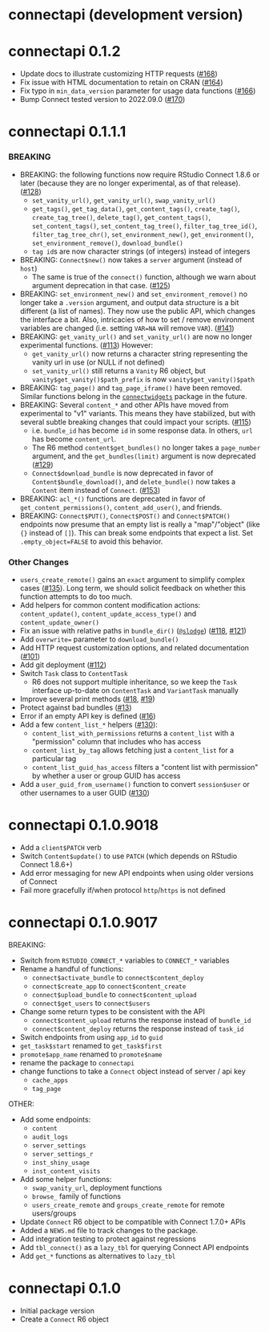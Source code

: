 # connectapi (development version)

# connectapi 0.1.2

- Update docs to illustrate customizing HTTP requests
([#168](https://github.com/rstudio/connectapi/pull/168))
- Fix issue with HTML documentation to retain on CRAN
([#164](https://github.com/rstudio/connectapi/pull/164))
- Fix typo in `min_data_version` parameter for usage data functions
([#166](https://github.com/rstudio/connectapi/pull/166))
- Bump Connect tested version to 2022.09.0
  ([#170](https://github.com/rstudio/connectapi/pull/170))

# connectapi 0.1.1.1

### BREAKING

- BREAKING: the following functions now require RStudio Connect 1.8.6 or later
(because they are no longer experimental, as of that release).
([#128](https://github.com/rstudio/connectapi/pulls/12))
    - `set_vanity_url()`, `get_vanity_url()`, `swap_vanity_url()`
    - `get_tags()`, `get_tag_data()`, `get_content_tags()`, `create_tag()`,
    `create_tag_tree()`, `delete_tag()`, `get_content_tags()`,
    `set_content_tags()`, `set_content_tag_tree()`, `filter_tag_tree_id()`,
    `filter_tag_tree_chr()`, `set_environment_new()`, `get_environment()`,
    `set_environment_remove()`, `download_bundle()`
    - `tag id`s are now character strings (of integers) instead of integers
- BREAKING: `Connect$new()` now takes a `server` argument (instead of `host`)
    - The same is true of the `connect()` function, although we warn about
    argument deprecation in that case.
    ([#125](https://github.com/rstudio/connectapi/pulls/125))
- BREAKING: `set_environment_new()` and `set_environment_remove()` no longer
  take a `.version` argument, and output data structure is a bit different (a
  list of names). They now use the public API, which changes the interface a bit.
  Also, intricacies of how to set / remove environment variables are changed (i.e.
  setting `VAR=NA` will remove `VAR`).
  ([#141](https://github.com/rstudio/connectapi/pull/141))
- BREAKING: `get_vanity_url()` and `set_vanity_url()` are now no longer
  experimental functions.
  ([#113](https://github.com/rstudio/connectapi/pulls/113)) However:
    - `get_vanity_url()` now returns a character string representing the vanity
    url in use (or NULL if not defined)
    - `set_vanity_url()` still returns a `Vanity` R6 object, but
    `vanity$get_vanity()$path_prefix` is now `vanity$get_vanity()$path`
- BREAKING: `tag_page()` and `tag_page_iframe()` have been removed. Similar functions belong
  in the [`connectwidgets`](https://rstudio.github.io/connectwidgets/) package in the future.
- BREAKING: Several `content_*` and other APIs have moved from experimental to
  "v1" variants. This means they have stabilized, but with several subtle breaking
  changes that could impact your scripts.
  ([#115](https://github.com/rstudio/connectapi/pulls/115))
    - i.e. `bundle_id` has become `id` in some response data. In others, `url` has become `content_url`.
    - The R6 method `content$get_bundles()` no longer takes a `page_number`
    argument, and the `get_bundles(limit)` argument is now deprecated
    ([#129](https://github.com/rstudio/connectapi/pulls/129))
    - `Connect$download_bundle` is now deprecated in favor of
    `Content$bundle_download()`, and `delete_bundle()` now takes a `Content`
    item instead of `Connect`.
    ([#153](https://github.com/rstudio/connectapi/pull/153))
- BREAKING: `acl_*()` functions are deprecated in favor of
  `get_content_permissions()`, `content_add_user()`, and friends.
- BREAKING: `Connect$PUT()`, `Connect$POST()` and `Connect$PATCH()` endpoints
  now presume that an empty list is really a "map"/"object" (like `{}` instead
  of `[]`). This can break some endpoints that expect a list. Set
  `.empty_object=FALSE` to avoid this behavior.

### Other Changes

- `users_create_remote()` gains an `exact` argument to simplify complex cases
  ([#135](https://github.com/rstudio/connectapi/issues/135)). Long term, we should
  solicit feedback on whether this function attempts to do too much.
- Add helpers for common content modification actions: `content_update()`,
  `content_update_access_type()` and `content_update_owner()`
- Fix an issue with relative paths in `bundle_dir()`
  ([`@slodge`](https://github.com/slodge))
  ([#118](https://github.com/rstudio/connectapi/issues/118),
  [#121](https://github.com/rstudio/connectapi/issues/121))
- Add `overwrite=` parameter to `download_bundle()`
- Add HTTP request customization options, and related documentation
  ([#101](https://github.com/rstudio/connectapi/pull/101))
- Add git deployment ([#112](https://github.com/rstudio/connectapi/issues/112))
- Switch `Task` class to `ContentTask`
    - R6 does not support multiple inheritance, so we keep the `Task` interface up-to-date on
      `ContentTask` and `VariantTask` manually
- Improve several print methods
([#18](https://github.com/rstudio/connectapi/issues/18),
[#19](https://github.com/rstudio/connectapi/issues/19))
- Protect against bad bundles
([#13](https://github.com/rstudio/connectapi/issues/13))
- Error if an empty API key is defined ([#16](https://github.com/rstudio/connectapi/issues/16))
- Add a few `content_list_*` helpers
  ([#130](https://github.com/rstudio/connectapi/pulls/130)):
  - `content_list_with_permissions` returns a `content_list` with a "permission"
    column that includes who has access
  - `content_list_by_tag` allows fetching just a `content_list` for a particular tag
  - `content_list_guid_has_access` filters a "content list with permission" by
    whether a user or group GUID has access
- Add a `user_guid_from_username()` function to convert `session$user` or other
  usernames to a user GUID
  ([#130](https://github.com/rstudio/connectapi/pulls/130))

# connectapi 0.1.0.9018

- Add a `client$PATCH` verb
- Switch `Content$update()` to use `PATCH` (which depends on RStudio Connect 1.8.6+)
- Add error messaging for new API endpoints when using older versions of Connect
- Fail more gracefully if/when protocol `http`/`https` is not defined

# connectapi 0.1.0.9017

BREAKING: 
* Switch from `RSTUDIO_CONNECT_*` variables to `CONNECT_*` variables
* Rename a handful of functions:
  - `connect$activate_bundle` to `connect$content_deploy`
  - `connect$create_app` to `connect$content_create`
  - `connect$upload_bundle` to `connect$content_upload`
  - `connect$get_users` to `connect$users`
* Change some return types to be consistent with the API
  - `connect$content_upload` returns the response instead of `bundle_id`
  - `connect$content_deploy` returns the response instead of `task_id`
* Switch endpoints from using `app_id` to `guid`
* `get_task$start` renamed to `get_task$first`
* `promote$app_name` renamed to `promote$name`
* rename the package to `connectapi`
* change functions to take a `Connect` object instead of server / api key
  - `cache_apps`
  - `tag_page`

OTHER: 
* Add some endpoints:
  - `content`
  - `audit_logs`
  - `server_settings`
  - `server_settings_r`
  - `inst_shiny_usage`
  - `inst_content_visits`
* Add some helper functions:
  - `swap_vanity_url`, deployment functions
  - `browse_` family of functions
  - `users_create_remote` and `groups_create_remote` for remote users/groups
* Update `Connect` R6 object to be compatible with Connect 1.7.0+ APIs
* Added a `NEWS.md` file to track changes to the package.
* Add integration testing to protect against regressions
* Add `tbl_connect()` as a `lazy_tbl` for querying Connect API endpoints
* Add `get_*` functions as alternatives to `lazy_tbl`

# connectapi 0.1.0

* Initial package version
* Create a `Connect` R6 object
